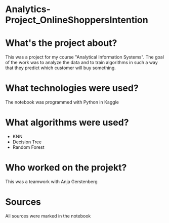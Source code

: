 # Analytics-Project_OnlineShoppersIntention

# What's the project about?
This was a project for my course "Analytical Information Systems". The goal of the work was to analyze the data and to train algorithms in such a way that they predict which customer will buy something.

# What technologies were used?
The notebook was programmed with Python in Kaggle

# What algorithms were used?
- KNN
- Decision Tree
- Random Forest

# Who worked on the projekt?
This was a teamwork with Anja Gerstenberg

# Sources
All sources were marked in the notebook
